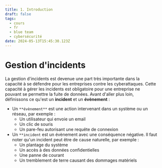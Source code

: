 ```yaml
---
title: 1. Introduction
draft: false
tags:
  - cours
  - fr
  - blue team
  - cybersécurité
date: 2024-05-13T15:45:30.123Z
---
```


# Gestion d'incidents

La gestion d'incidents est devenue une part très importante dans la capacité à se défendre pour les entreprises contre les cyberattaques. 
Cette capacité à gérer les incidents est obligatoire pour une entreprise ne pouvant se permettre la fuite de données. Avant d'aller plus loin, définissons ce qu'est un **incident** et un **évènement** :

- Un `**évènement**` est une action intervenant dans un système ou un réseau, par exemple :
	- Un utilisateur qui envoie un email
	- Un clic de souris
	- Un pare-feu autorisant une requête de connexion
- Un `**incident` est un évènement avec une conséquence négative. Il faut noter qu'un incident peut être de cause naturelle, par exemple :
	- Un plantage du système
	- Un accès à des données confidentielles
	- Une panne de courant
	- Un tremblement de terre causant des dommages matériels
